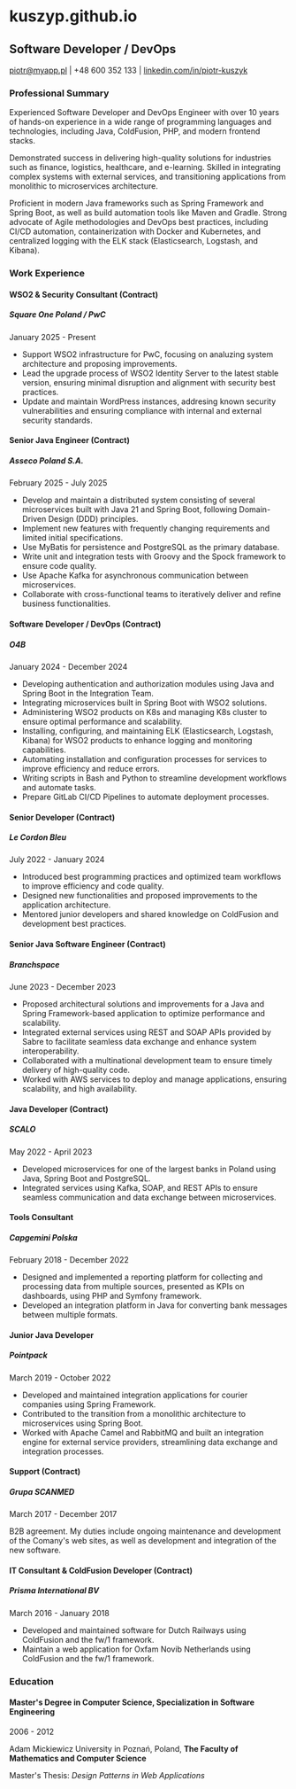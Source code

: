# kuszyp.github.io

## Software Developer / DevOps

[piotr@myapp.pl](mailto:piotr@myapp.pl) | +48 600 352 133 | [linkedin.com/in/piotr-kuszyk](https://www.linkedin.com/in/piotr-kuszyk/)

### Professional Summary

Experienced Software Developer and DevOps Engineer with over 10 years of hands-on experience in a wide range of
programming languages and technologies, including Java, ColdFusion, PHP, and modern frontend stacks.

Demonstrated success in delivering high-quality solutions for industries such as finance, logistics, healthcare, and e-learning.
Skilled in integrating complex systems with external services, and transitioning applications from monolithic to
microservices architecture.

Proficient in modern Java frameworks such as Spring Framework and Spring Boot, as well as
build automation tools like Maven and Gradle. Strong advocate of Agile methodologies and DevOps best practices,
including CI/CD automation, containerization with Docker and Kubernetes, and centralized logging with the ELK stack
(Elasticsearch, Logstash, and Kibana).

### Work Experience

#### WSO2 & Security Consultant (Contract)

##### Square One Poland / PwC

January 2025 - Present

- Support WSO2 infrastructure for PwC, focusing on analuzing system architecture and proposing improvements.
- Lead the upgrade process of WSO2 Identity Server to the latest stable version, ensuring minimal disruption and
  alignment with security best practices.
- Update and maintain WordPress instances, addresing known security vulnerabilities and ensuring compliance
  with internal and external security standards.

#### Senior Java Engineer (Contract)

##### Asseco Poland S.A.

February 2025 - July 2025

- Develop and maintain a distributed system consisting of several microservices built with Java 21 and Spring
  Boot, following Domain-Driven Design (DDD) principles.
- Implement new features with frequently changing requirements and limited initial specifications.
- Use MyBatis for persistence and PostgreSQL as the primary database.
- Write unit and integration tests with Groovy and the Spock framework to ensure code quality.
- Use Apache Kafka for asynchronous communication between microservices.
- Collaborate with cross-functional teams to iteratively deliver and refine business functionalities.

#### Software Developer / DevOps (Contract)

##### O4B

January 2024 - December 2024

- Developing authentication and authorization modules using Java and Spring Boot in the Integration Team.
- Integrating microservices built in Spring Boot with WSO2 solutions.
- Administering WSO2 products on K8s and managing K8s cluster to ensure optimal performance and scalability.
- Installing, configuring, and maintaining ELK (Elasticsearch, Logstash, Kibana) for WSO2 products to enhance
  logging and monitoring capabilities.
- Automating installation and configuration processes for services to improve efficiency and reduce errors.
- Writing scripts in Bash and Python to streamline development workflows and automate tasks.
- Prepare GitLab CI/CD Pipelines to automate deployment processes.

#### Senior Developer (Contract)

##### Le Cordon Bleu

July 2022 - January 2024

- Introduced best programming practices and optimized team workflows to improve efficiency and code quality.
- Designed new functionalities and proposed improvements to the application architecture.
- Mentored junior developers and shared knowledge on ColdFusion and development best practices.

#### Senior Java Software Engineer (Contract)

##### Branchspace

June 2023 - December 2023

- Proposed architectural solutions and improvements for a Java and Spring Framework-based application to
  optimize performance and scalability.
- Integrated external services using REST and SOAP APIs provided by Sabre to facilitate seamless data exchange
  and enhance system interoperability.
- Collaborated with a multinational development team to ensure timely delivery of high-quality code.
- Worked with AWS services to deploy and manage applications, ensuring scalability, and high availability.

#### Java Developer (Contract)

##### SCALO

May 2022 - April 2023

- Developed microservices for one of the largest banks in Poland using Java, Spring Boot and PostgreSQL.
- Integrated services using Kafka, SOAP, and REST APIs to ensure seamless communication and data exchange
  between microservices.

#### Tools Consultant

##### Capgemini Polska

February 2018 - December 2022

- Designed and implemented a reporting platform for collecting and processing data from multiple sources,
  presented as KPIs on dashboards, using PHP and Symfony framework.
- Developed an integration platform in Java for converting bank messages between multiple formats.

#### Junior Java Developer

##### Pointpack

March 2019 - October 2022

- Developed and maintained integration applications for courier companies using Spring Framework.
- Contributed to the transition from a monolithic architecture to microservices using Spring Boot.
- Worked with Apache Camel and RabbitMQ and built an integration engine for external service providers, streamlining
  data exchange and integration processes.

#### Support (Contract)

##### Grupa SCANMED

March 2017 - December 2017

B2B agreement. My duties include ongoing maintenance and development of the Comany's web sites, as well as development and integration of the new software.

#### IT Consultant & ColdFusion Developer (Contract)

##### Prisma International BV

March 2016 - January 2018

- Developed and maintained software for Dutch Railways using ColdFusion and the fw/1 framework.
- Maintain a web application for Oxfam Novib Netherlands using ColdFusion and the fw/1 framework.

### Education

#### Master's Degree in Computer Science, Specialization in Software Engineering

2006 - 2012

Adam Mickiewicz University in Poznań, Poland, **The Faculty of Mathematics and Computer Science**

Master's Thesis: _Design Patterns in Web Applications_

